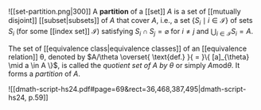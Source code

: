 ![[set-partition.png|300]]
A **partition** of a [[set]] $A$ is a set of [[mutually disjoint]] [[subset|subsets]] of $A$ that cover $A$, i.e., a set $\{ S_{i} \mid i \in \mathcal{I} \}$ of sets $S_{i}$ (for some [[index set]] $\mathcal{I}$) satisfying $S_{i} \cap S_{j} = \varnothing$ for $i \neq j$ and $\bigcup_{i \in \mathcal{I}}S_{i}=A$.

The set of [[equivalence class|equivalence classes]] of an [[equivalence relation]] $\mathrel{\theta}$, denoted by $A/\theta \overset{ \text{def.} }{ = }\{ [a]_{\theta} \mid a \in A \}$, is called the *quotient set of $A$ by $\theta$* or simply $A \mathrel{\mathrm{mod}} \theta$. It forms a *partition* of $A$.

![[dmath-script-hs24.pdf#page=69&rect=36,468,387,495|dmath-script-hs24, p.59]]
